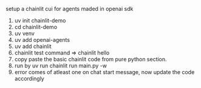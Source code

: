setup a chainlit cui for agents maded in openai sdk
1. uv init chainlit-demo
2. cd chainlit-demo
3. uv venv
4. uv add openai-agents
5. uv add chainlit
6. chainlit test command => chainlit hello
7. copy paste the basic chainlit code from pure python section.
8. run by uv run chainlit run main.py -w
9. error comes of atleast one on chat start message, now update the code accordingly